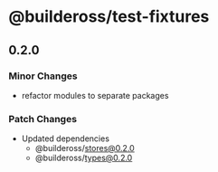 # @buildeross/test-fixtures

## 0.2.0

### Minor Changes

- refactor modules to separate packages

### Patch Changes

- Updated dependencies
  - @buildeross/stores@0.2.0
  - @buildeross/types@0.2.0
